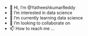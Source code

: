 - 👋 Hi, I’m @YatheeshkumarReddy
- 👀 I’m interested in data science 
- 🌱 I’m currently learning data science
- 💞️ I’m looking to collaborate on 
- 📫 How to reach me ...

<!---
YatheeshkumarReddy/YatheeshkumarReddy is a ✨ special ✨ repository because its `README.md` (this file) appears on your GitHub profile.
You can click the Preview link to take a look at your changes.
--->
